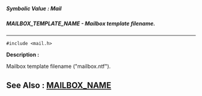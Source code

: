 ##### Symbolic Value : Mail
##### MAILBOX_TEMPLATE_NAME - Mailbox template filename.
---
```
#include <mail.h>
```
**Description :**

Mailbox template filename ("mailbox.ntf").

**See Also :**
[MAILBOX_NAME](/reference/Symb/MAILBOX_NAME)
---
